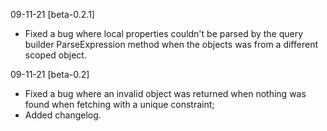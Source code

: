 09-11-21 [beta-0.2.1]
- Fixed a bug where local properties couldn't be parsed by the query builder ParseExpression method when the objects was from a different scoped object.

09-11-21 [beta-0.2]
- Fixed a bug where an invalid object was returned when nothing was found when fetching with a unique constraint;
- Added changelog.
